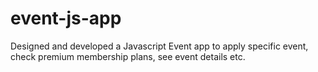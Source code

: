 # event-js-app
Designed and developed a Javascript Event app to apply specific event, check premium membership plans, see event details etc.
